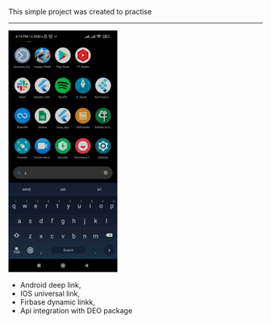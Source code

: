 This simple project was created to practise

---------------------

![](https://raw.githubusercontent.com/CodeFoxLk/shop-app/main/demo_clip/demo.gif)

- Android deep link,
- IOS universal link,
- Firbase dynamic linkk,
- Api integration with DEO package
